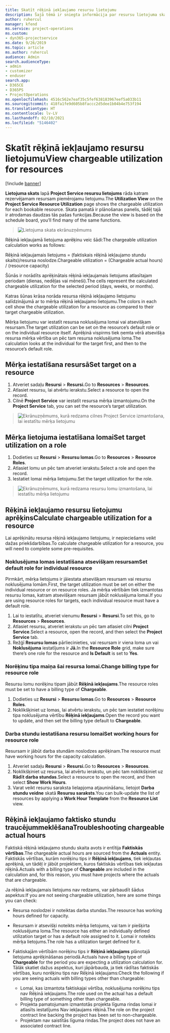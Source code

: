 ```yaml
---
title: Skatīt rēķinā iekļaujamo resursu lietojumu
description: Šajā tēmā ir sniegta informācija par resursu lietojuma skatu.
author: ruhercul
manager: kfend
ms.service: project-operations
ms.custom:
- dyn365-projectservice
ms.date: 9/26/2019
ms.topic: article
ms.author: ruhercul
audience: Admin
search.audienceType:
- admin
- customizer
- enduser
search.app:
- D365CE
- D365PS
- ProjectOperations
ms.openlocfilehash: 4516c562e7eaf35c5fef638183967eef5a033b11
ms.sourcegitcommit: 418fa1fe9d605b8faccc2d5dee1b04b4e753f194
ms.translationtype: HT
ms.contentlocale: lv-LV
ms.lasthandoff: 02/10/2021
ms.locfileid: "5146402"
---
```

# <a name="view-chargeable-utilization-for-resources"></a><span data-ttu-id="ed236-103">Skatīt rēķinā iekļaujamo resursu lietojumu</span><span class="sxs-lookup"><span data-stu-id="ed236-103">View chargeable utilization for resources</span></span>

[!include [banner](../includes/psa-now-project-operations.md)]
 
<span data-ttu-id="ed236-104">**Lietojuma skats** lapā **Project Service resursu lietojums** rāda katram rezervējamam resursam piemērojamu lietojumu.</span><span class="sxs-lookup"><span data-stu-id="ed236-104">The **Utilization View** on the **Project Service Resource Utilization** page shows the chargeable utilization for each bookable resource.</span></span> <span data-ttu-id="ed236-105">Skata pamatā ir plānošanas panelis, tādēļ tajā ir atrodamas daudzas tās pašas funkcijas.</span><span class="sxs-lookup"><span data-stu-id="ed236-105">Because the view is based on the schedule board, you’ll find many of the same functions.</span></span>

> ![Lietojuma skata ekrānuzņēmums](media/FAQ-utilization-1.png)
 

<span data-ttu-id="ed236-107">Rēķinā iekļaujamā lietojuma aprēķinu veic šādi:</span><span class="sxs-lookup"><span data-stu-id="ed236-107">The chargeable utilization calculation works as follows:</span></span>

   <span data-ttu-id="ed236-108">Rēķinā iekļaujamais lietojums = (faktiskais rēķinā iekļaujamo stundu skaits)/resursa noslodze.</span><span class="sxs-lookup"><span data-stu-id="ed236-108">Chargeable utilization = (Chargeable actual hours) / (resource capacity)</span></span>

<span data-ttu-id="ed236-109">Šūnās ir norādīts aprēķinātais rēķinā iekļaujamais lietojums atlasītajam periodam (dienas, nedēļas vai mēneši).</span><span class="sxs-lookup"><span data-stu-id="ed236-109">The cells represent the calculated chargeable utilization for the selected period (days, weeks, or months).</span></span>

<span data-ttu-id="ed236-110">Katras šūnas krāsa norāda resursa rēķinā iekļaujamo lietojumu salīdzinājumā ar to mērķa rēķinā iekļaujamo lietojumu.</span><span class="sxs-lookup"><span data-stu-id="ed236-110">The colors in each cell show the chargeable utilization for a resource as compared to their target chargeable utilization.</span></span> 

<span data-ttu-id="ed236-111">Mērķa lietojumu var iestatīt resursa noklusējuma lomai vai atsevišķam resursam.</span><span class="sxs-lookup"><span data-stu-id="ed236-111">The target utilization can be set on the resource’s default role or on the individual resource itself.</span></span> <span data-ttu-id="ed236-112">Aprēķinā vispirms tiek ņemta vērā atsevišķa resursa mērķa vērtība un pēc tam resursa noklusējuma loma.</span><span class="sxs-lookup"><span data-stu-id="ed236-112">The calculation looks at the individual for the target first, and then to the resource’s default role.</span></span>

## <a name="set-target-on-a-resource"></a><span data-ttu-id="ed236-113">Mērķa iestatīšana resursā</span><span class="sxs-lookup"><span data-stu-id="ed236-113">Set target on a resource</span></span>

1. <span data-ttu-id="ed236-114">Atveriet sadaļu **Resursi** \> **Resursi.**</span><span class="sxs-lookup"><span data-stu-id="ed236-114">Go to **Resources** \> **Resources**.</span></span> 
2. <span data-ttu-id="ed236-115">Atlasiet resursu, lai atvērtu ierakstu.</span><span class="sxs-lookup"><span data-stu-id="ed236-115">Select a resource to open the record.</span></span> 
3. <span data-ttu-id="ed236-116">Cilnē **Project Service** var iestatīt resursa mērķa izmantojumu.</span><span class="sxs-lookup"><span data-stu-id="ed236-116">On the **Project Service** tab, you can set the resource’s target utilization.</span></span>

> ![Ekrānuzņēmums, kurā redzama cilnes Project Service izmantošana, lai iestatītu mērķa lietojumu](media/FAQ-utilization-2.png)
 
## <a name="set-target-utilization-on-a-role"></a><span data-ttu-id="ed236-118">Mērķa lietojuma iestatīšana lomai</span><span class="sxs-lookup"><span data-stu-id="ed236-118">Set target utilization on a role</span></span>

1. <span data-ttu-id="ed236-119">Dodieties uz **Resursi** \> **Resursu lomas**.</span><span class="sxs-lookup"><span data-stu-id="ed236-119">Go to **Resources** \> **Resource Roles**.</span></span> 
2. <span data-ttu-id="ed236-120">Atlasiet lomu un pēc tam atveriet ierakstu.</span><span class="sxs-lookup"><span data-stu-id="ed236-120">Select a role and open the record.</span></span> 
3. <span data-ttu-id="ed236-121">Iestatiet lomai mērķa lietojumu.</span><span class="sxs-lookup"><span data-stu-id="ed236-121">Set the target utilization for the role.</span></span>

> ![Ekrānuzņēmums, kurā redzama resursu lomu izmantošana, lai iestatītu mērķa lietojumu](media/FAQ-utilization-3.png)
 
## <a name="calculate-chargeable-utilization-for-a-resource"></a><span data-ttu-id="ed236-123">Rēķinā iekļaujamo resursu lietojumu aprēķins</span><span class="sxs-lookup"><span data-stu-id="ed236-123">Calculate chargeable utilization for a resource</span></span>

<span data-ttu-id="ed236-124">Lai aprēķinātu resursa rēķinā iekļaujamo lietojumu, ir nepieciešams veikt dažas priekšdarbības.</span><span class="sxs-lookup"><span data-stu-id="ed236-124">To calculate chargeable utilization for a resource, you will need to complete some pre-requisites.</span></span> 

### <a name="set-default-role-for-individual-resource"></a><span data-ttu-id="ed236-125">Noklusējuma lomas iestatīšana atsevišķam resursam</span><span class="sxs-lookup"><span data-stu-id="ed236-125">Set default role for individual resource</span></span>

<span data-ttu-id="ed236-126">Pirmkārt, mērķa lietojums ir jāiestata atsevišķam resursam vai resursu noklusējuma lomām.</span><span class="sxs-lookup"><span data-stu-id="ed236-126">First, the target utilization must be set on either the individual resource or on resource roles.</span></span> <span data-ttu-id="ed236-127">Ja mērķa vērtībām tiek izmantotas resursu lomas, katram atsevišķam resursam jābūt noklusējuma lomai.</span><span class="sxs-lookup"><span data-stu-id="ed236-127">If you are using resource roles for targets, each individual resource must have a default role.</span></span> 

1. <span data-ttu-id="ed236-128">Lai to iestatītu, atveriet vienumu **Resursi** \> **Resursi**.</span><span class="sxs-lookup"><span data-stu-id="ed236-128">To set this, go to **Resources** \> **Resources**.</span></span> 
2. <span data-ttu-id="ed236-129">Atlasiet resursu, atveriet ierakstu un pēc tam atlasiet cilni **Project Service**.</span><span class="sxs-lookup"><span data-stu-id="ed236-129">Select a resource, open the record, and then select the **Project Service** tab.</span></span> 
3. <span data-ttu-id="ed236-130">Režģī **Resursu lomas** pārliecinieties, vai resursam ir viena loma un vai **Noklusējuma** iestatījums ir **Jā.**</span><span class="sxs-lookup"><span data-stu-id="ed236-130">In the **Resource Role** grid, make sure there’s one role for the resource and **Is Default** is set to **Yes**.</span></span>
 
### <a name="change-billing-type-for-resource-role"></a><span data-ttu-id="ed236-131">Norēķinu tipa maiņa šai resursa lomai.</span><span class="sxs-lookup"><span data-stu-id="ed236-131">Change billing type for resource role</span></span>

<span data-ttu-id="ed236-132">Resursu lomu norēķinu tipam jābūt **Rēķinā iekļaujams**.</span><span class="sxs-lookup"><span data-stu-id="ed236-132">The resource roles must be set to have a billing type of **Chargeable**.</span></span> 

1. <span data-ttu-id="ed236-133">Dodieties uz **Resursi** \> **Resursu lomas**.</span><span class="sxs-lookup"><span data-stu-id="ed236-133">Go to **Resources** \> **Resource Roles**.</span></span> 
2. <span data-ttu-id="ed236-134">Noklikšķiniet uz lomas, lai atvērtu ierakstu, un pēc tam iestatiet norēķinu tipa noklusējuma vērtību **Rēķinā iekļaujams**.</span><span class="sxs-lookup"><span data-stu-id="ed236-134">Open the record you want to update, and then set the billing type default to **Chargeable**.</span></span>

### <a name="set-working-hours-for-resource-role"></a><span data-ttu-id="ed236-135">Darba stundu iestatīšana resursu lomai</span><span class="sxs-lookup"><span data-stu-id="ed236-135">Set working hours for resource role</span></span>
 
<span data-ttu-id="ed236-136">Resursam ir jābūt darba stundām noslodzes aprēķinam.</span><span class="sxs-lookup"><span data-stu-id="ed236-136">The resource must have working hours for the capacity calculation.</span></span> 

1. <span data-ttu-id="ed236-137">Atveriet sadaļu **Resursi** \> **Resursi.**</span><span class="sxs-lookup"><span data-stu-id="ed236-137">Go to **Resources** \> **Resources**.</span></span> 
2. <span data-ttu-id="ed236-138">Noklikšķiniet uz resursa, lai atvērtu ierakstu, un pēc tam noklikšķiniet uz **Rādīt darba stundas**.</span><span class="sxs-lookup"><span data-stu-id="ed236-138">Select a resource to open the record, and then select **Show Work Hours**.</span></span> 
3. <span data-ttu-id="ed236-139">Varat veikt resursu saraksta lielapjoma atjaunināšanu, lietojot **Darba stundu veidne** skatā **Resursu saraksts**.</span><span class="sxs-lookup"><span data-stu-id="ed236-139">You can bulk-update the list of resources by applying a **Work Hour Template** from the **Resource List** view.</span></span>

## <a name="troubleshooting-chargeable-actual-hours"></a><span data-ttu-id="ed236-140">Rēķinā iekļaujamo faktisko stundu traucējummeklēšana</span><span class="sxs-lookup"><span data-stu-id="ed236-140">Troubleshooting chargeable actual hours</span></span>

<span data-ttu-id="ed236-141">Faktiskā rēķinā iekļaujamo stundu skaita avots ir entītija **Faktiskās vērtības**.</span><span class="sxs-lookup"><span data-stu-id="ed236-141">The chargeable actual hours are sourced from the **Actuals** entity.</span></span> <span data-ttu-id="ed236-142">Faktiskās vērtības, kurām norēķinu tips ir **Rēķinā iekļaujams**, tiek iekļautas aprēķinā, un tādēļ ir jābūt projektiem, kuros faktiskās vērtības tiek iekļautas rēķinā.</span><span class="sxs-lookup"><span data-stu-id="ed236-142">Actuals with a billing type of **Chargeable** are included in the calculation and, for this reason, you must have projects where the actuals that are chargeable.</span></span>

<span data-ttu-id="ed236-143">Ja rēķinā iekļaujamais lietojums nav redzams, var pārbaudīt šādus aspektus:</span><span class="sxs-lookup"><span data-stu-id="ed236-143">If you are not seeing chargeable utilization, here are some things you can check:</span></span>

- <span data-ttu-id="ed236-144">Resursa noslodzei ir noteiktas darba stundas.</span><span class="sxs-lookup"><span data-stu-id="ed236-144">The resource has working hours defined for capacity.</span></span>
- <span data-ttu-id="ed236-145">Resursam ir atsevišķi noteikts mērķa lietojums, vai tam ir piešķirta noklusējuma loma.</span><span class="sxs-lookup"><span data-stu-id="ed236-145">The resource has either an individually defined utilization target or has a default role assigned to it.</span></span> <span data-ttu-id="ed236-146">Lomai ir noteikts mērķa lietojums.</span><span class="sxs-lookup"><span data-stu-id="ed236-146">The role has a utilization target defined for it.</span></span>
- <span data-ttu-id="ed236-147">Faktiskajām vērtībām norēķinu tips ir **Rēķinā iekļaujams** plānotajā lietojuma aprēķināšanas periodā.</span><span class="sxs-lookup"><span data-stu-id="ed236-147">Actuals have a billing type of **Chargeable** for the period you are expecting a utilization calculation for.</span></span> <span data-ttu-id="ed236-148">Tālāk skatiet dažus aspektus, kuri jāpārbauda, ja tiek rādītas faktiskās vērtības, kuru norēķinu tips nav Rēķinā iekļaujams:</span><span class="sxs-lookup"><span data-stu-id="ed236-148">Check the following if you are seeing actuals with billing types other than chargeable:</span></span>

  - <span data-ttu-id="ed236-149">Lomai, kas izmantota faktiskajai vērtība, noklusējuma norēķinu tips nav Rēķinā iekļaujams.</span><span class="sxs-lookup"><span data-stu-id="ed236-149">The role used on the actual has a default billing type of something other than chargeable.</span></span>
  - <span data-ttu-id="ed236-150">Projekta pamatojumam izmantotās projekta līguma rindas lomai ir atlasīts iestatījums Nav iekļaujams rēķinā.</span><span class="sxs-lookup"><span data-stu-id="ed236-150">The role on the project contract line backing the project has been set to non-chargeable.</span></span>
  - <span data-ttu-id="ed236-151">Projektam nav saistītās līguma rindas.</span><span class="sxs-lookup"><span data-stu-id="ed236-151">The project does not have an associated contract line.</span></span>

